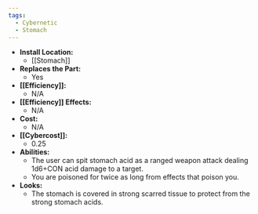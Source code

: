 ```yaml
---
tags:
  - Cybernetic
  - Stomach
---
```

- **Install Location:**
	- [[Stomach]]
- **Replaces the Part:**
	- Yes
- **[[Efficiency]]:**
	- N/A
- **[[Efficiency]] Effects:**
	- N/A
- **Cost:**
	- N/A
- **[[Cybercost]]:**
	- 0.25
- **Abilities:**
	- The user can spit stomach acid as a ranged weapon attack dealing 1d6+CON acid damage to a target.
	- You are poisoned for twice as long from effects that poison you.
- **Looks:**
	- The stomach is covered in strong scarred tissue to protect from the strong stomach acids.